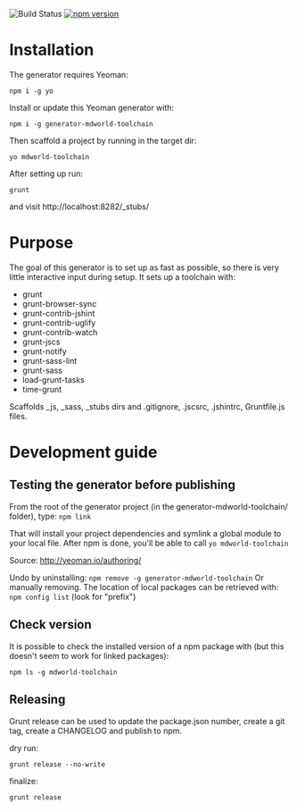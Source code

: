 ![Build Status](https://travis-ci.org/mdvanes/generator-mdworld-toolchain.svg?branch=master) [![npm version](https://badge.fury.io/js/generator-mdworld-toolchain.svg)](https://badge.fury.io/js/generator-mdworld-toolchain)

# Installation

The generator requires Yeoman:

```
npm i -g yo
```

Install or update this Yeoman generator with:

```
npm i -g generator-mdworld-toolchain
```
Then scaffold a project by running in the target dir:

```
yo mdworld-toolchain
```

After setting up run:

```
grunt
```

and visit http://localhost:8282/_stubs/

# Purpose

The goal of this generator is to set up as fast as possible, so there is very little interactive input during setup. It sets up a toolchain with:

* grunt
* grunt-browser-sync
* grunt-contrib-jshint
* grunt-contrib-uglify
* grunt-contrib-watch
* grunt-jscs
* grunt-notify
* grunt-sass-lint
* grunt-sass
* load-grunt-tasks
* time-grunt

Scaffolds \_js, \_sass, \_stubs dirs and .gitignore, .jscsrc, .jshintrc, Gruntfile.js files.


# Development guide

## Testing the generator before publishing

From the root of the generator project (in the generator-mdworld-toolchain/ folder), type: ```npm link```

That will install your project dependencies and symlink a global module to your local file. After npm is done, 
you'll be able to call ```yo mdworld-toolchain``` 

Source: http://yeoman.io/authoring/

Undo by uninstalling: ```npm remove -g generator-mdworld-toolchain``` Or manually removing. The location of local 
packages can be retrieved with: ```npm config list``` (look for "prefix")

## Check version

It is possible to check the installed version of a npm package with (but this doesn't seem to work for linked packages):

```npm ls -g mdworld-toolchain```

## Releasing

Grunt release can be used to update the package.json number, create a git tag, create a CHANGELOG and publish to npm. 

dry run:

```grunt release --no-write```

finalize:

```grunt release```
 